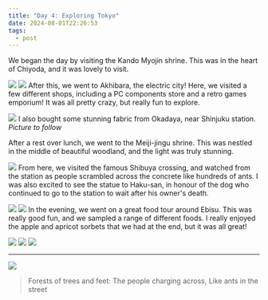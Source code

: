 ```yaml
---
title: "Day 4: Exploring Tokyo"
date: 2024-08-01T22:26:53
tags:
  - post
---
```

We began the day by visiting the Kando Myojin shrine. This was in the heart of Chiyoda, and it was lovely to visit.

![](/japan/media/1000018855.jpg)
![](/japan/media/1000018858.jpg)
After this, we went to Akhibara, the electric city! Here, we visited a few different shops, including a PC components store and a retro games emporium! It was all pretty crazy, but really fun to explore.

![](/japan/media/1000018875.jpg)
I also bought some stunning fabric from Okadaya, near Shinjuku station.
*Picture to follow*

After a rest over lunch, we went to the Meiji-jingu shrine. This was nestled in the middle of beautiful woodland, and the light was truly stunning. 

![](/japan/media/1000018927.jpg)
From here, we visited the famous Shibuya crossing, and watched from the station as people scrambled across the concrete like hundreds of ants. I was also excited to see the statue to Haku-san, in honour of the dog who continued to go to the station to wait after his owner's death.

![](/japan/media/1000018946.jpg)
![](/japan/media/1000018960.jpg)
In the evening, we went on a great food tour around Ebisu. This was really good fun, and we sampled a range of different foods. I really enjoyed the apple and apricot sorbets that we had at the end, but it was all great!

![](/japan/media/1000019021.jpg)
![](/japan/media/1000018975.jpg)
![](/japan/media/1000019024.jpg)

---

![](/japan/media/1000019061.jpg)

> Forests of trees and feet:
> The people charging across,
> Like ants in the street 
